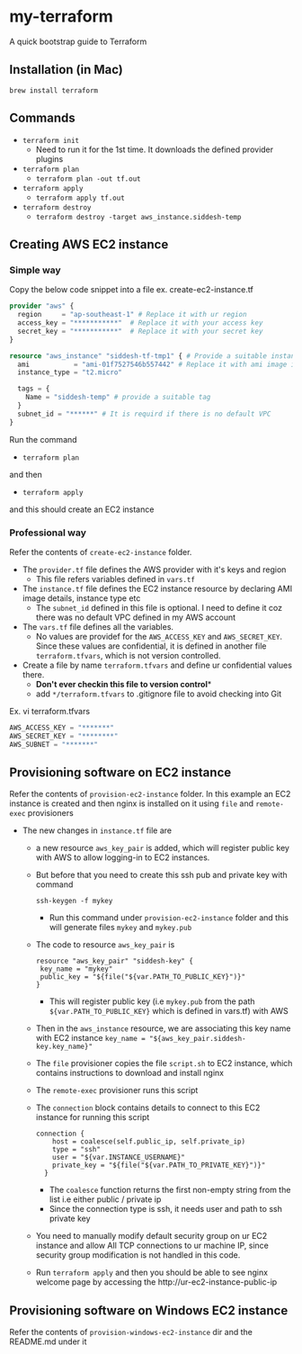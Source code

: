 # my-terraform

A quick bootstrap guide to Terraform

## Installation (in Mac)
```brew install terraform```

## Commands
* ```terraform init```
    * Need to run it for the 1st time. It downloads the defined provider plugins
* ```terraform plan```
    * ```terraform plan -out tf.out```
* ```terraform apply```
    * ```terraform apply tf.out```
* ```terraform destroy```
    * ```terraform destroy -target aws_instance.siddesh-temp```

## Creating AWS EC2 instance

### Simple way
Copy the below code snippet into a file ex. create-ec2-instance.tf

```create-ec2-instance.tf
provider "aws" {
  region     = "ap-southeast-1" # Replace it with ur region
  access_key = "***********"  # Replace it with your access key
  secret_key = "***********"  # Replace it with your secret key
}

resource "aws_instance" "siddesh-tf-tmp1" { # Provide a suitable instance name
  ami           = "ami-01f7527546b557442" # Replace it with ami image id specific to ur region
  instance_type = "t2.micro"

  tags = {
    Name = "siddesh-temp" # provide a suitable tag
  }
  subnet_id = "******" # It is requird if there is no default VPC
}
``` 
Run the command
* ```terraform plan```

and then

* ```terraform apply```

and this should create an EC2 instance

### Professional way
Refer the contents of `create-ec2-instance` folder. 
* The `provider.tf` file defines the AWS provider with it's keys and region
    * This file refers variables defined in `vars.tf`
* The `instance.tf` file defines the EC2 instance resource by declaring AMI image details, instance type etc
    * The `subnet_id` defined in this file is optional. I need to define it coz there was no default VPC defined in my
    AWS account
* The `vars.tf` file defines all the variables.
    * No values are providef for the `AWS_ACCESS_KEY` and `AWS_SECRET_KEY`. Since these values are confidential, it is
    defined in another file `terraform.tfvars`, which is not version controlled.
* Create a file by name `terraform.tfvars` and define ur confidential values there. 
    * **Don't ever checkin this file to version control***
    * add `*/terraform.tfvars` to .gitignore file to avoid checking into Git

Ex. vi terraform.tfvars
```terraform.tfvars
AWS_ACCESS_KEY = "*******"
AWS_SECRET_KEY = "********"
AWS_SUBNET = "*******"

```

## Provisioning software on EC2 instance
Refer the contents of `provision-ec2-instance` folder. In this example an EC2 instance is created and then nginx is
installed on it using `file` and `remote-exec` provisioners 
* The new changes in `instance.tf` file are
     * a new resource `aws_key_pair` is added, which will register public key with AWS to allow logging-in to EC2 
     instances. 
     * But before that you need to create this ssh pub and private key with command 
     
        ```ssh-keygen -f mykey```
        * Run this command under `provision-ec2-instance` folder and this will generate files `mykey` and `mykey.pub`
     * The code to resource `aws_key_pair` is
     
         ```aidl
        resource "aws_key_pair" "siddesh-key" {
          key_name = "mykey"
          public_key = "${file("${var.PATH_TO_PUBLIC_KEY}")}"
        }
        ```
    
        * This will register public key (i.e `mykey.pub` from the path `${var.PATH_TO_PUBLIC_KEY}` which is defined in 
        vars.tf) with AWS   
        
     * Then in the `aws_instance` resource, we are associating this key name with EC2 instance
     ```key_name = "${aws_key_pair.siddesh-key.key_name}"``` 
     * The `file` provisioner copies the file `script.sh` to EC2 instance, which contains instructions to download and 
     install nginx
     * The `remote-exec` provisioner runs this script
     * The `connection` block contains details to connect to this EC2 instance for running this script
        ```aidl
        connection {
            host = coalesce(self.public_ip, self.private_ip)
            type = "ssh"
            user = "${var.INSTANCE_USERNAME}"
            private_key = "${file("${var.PATH_TO_PRIVATE_KEY}")}"
          }
        ```
        * The `coalesce` function returns the first non-empty string from the list i.e either public / private ip
        * Since the connection type is ssh, it needs user and path to ssh private key
     * You need to manually modify default security group on ur EC2 instance and allow All TCP connections to ur machine 
     IP, since security group modification is not handled in this code.
     * Run `terraform apply` and then you should be able to see nginx welcome page by accessing the 
     http://ur-ec2-instance-public-ip 
 
## Provisioning software on Windows EC2 instance
Refer the contents of `provision-windows-ec2-instance` dir and the README.md under it
